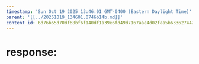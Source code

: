```yaml
---
timestamp: 'Sun Oct 19 2025 13:46:01 GMT-0400 (Eastern Daylight Time)'
parent: '[[../20251019_134601.0746b14b.md]]'
content_id: 6d76b65d70df68bf6f140df1a39e6fd49d7167aae4d02faa5b63362744266256
---
```


# response:
